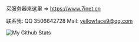 买服务器来这里 => https://www.7inet.cn

联系我: QQ 3506642728 Mail: yellowface9@qq.com

![My Github Stats](https://github-readme-stats.vercel.app/api?username=yellowface233&hide=[%22issues%22]&show_icons=true)
